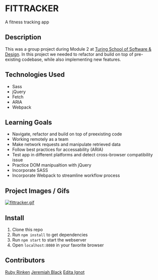 # FITTRACKER
A fitness tracking app

## Description
This was a group project during Module 2 at [Turing School of Software & Design](https://turing.io/).
In this project we needed to refactor and build on top of pre-existing codebase, while also implementing new features.

## Technologies Used
- Sass
- jQuery
- Fetch
- ARIA
- Webpack

## Learning Goals
- Navigate, refactor and build on top of preexisting code
- Working remotely as a team
- Make network requests and manipulate retrieved data
- Follow best practices for accessability (ARIA)
- Test app in different platforms and detect cross-browser compatibility issue
- Practice DOM manipualtion with jQuery
- Incorporate SASS
- Incorporate Webpack to streamline workflow process

## Project Images / Gifs
[![fittracker.gif](https://s6.gifyu.com/images/fittracker.gif)](https://gifyu.com/image/lmIl)

## Install
1. Clone this repo
1. Run `npm install` to get dependencies
1. Run `npm start` to start the webserver 
1. Open `localhost:8080` in your favorite browser

## Contributors
[Ruby Rinken](https://github.com/rubyr)
[Jeremiah Black](https://github.com/jeremiahblackol)
[Edita Ignot](https://github.com/edignot)
